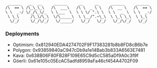 ```
 ______   __  __     ______     __     __     ______     ______  
/\  == \ /\_\_\_\   /\  ___\   /\ \  _ \ \   /\  __ \   /\  == \ 
\ \  _-/ \/_/\_\/_  \ \___  \  \ \ \/ ".\ \  \ \  __ \  \ \  _-/ 
 \ \_\     /\_\/\_\  \/\_____\  \ \__/".~\_\  \ \_\ \_\  \ \_\   
  \/_/     \/_/\/_/   \/_____/   \/_/   \/_/   \/_/\/_/   \/_/   
```

### Deployments

- Optimism: 0x812940EDA4274702F9F17383281b8b8FD8cB6b7e
- Polygon: 0x93859840aC947cDb9a1e14Bab3b833A6563E7481
- Kava: 0x638B06F80FB28F109E65C9d5cC585aDf9A0c3f9f
- Göerli: 0x61e105c05EcAC5adfd8959aFa46cf454A4702F09